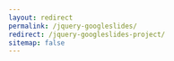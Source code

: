 ```yaml
---
layout: redirect
permalink: /jquery-googleslides/
redirect: /jquery-googleslides-project/
sitemap: false
---
```


